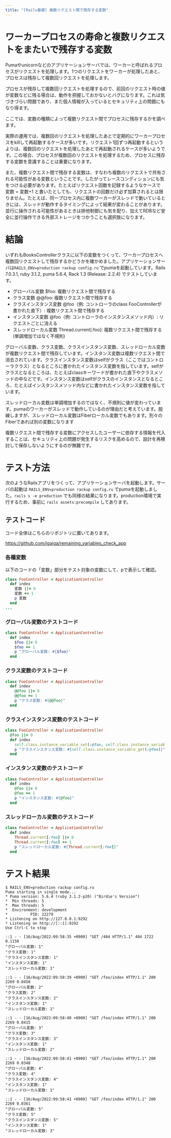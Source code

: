 ```yaml
---
title: "[Rails基礎] 複数リクエスト間で残存する変数"
---
```


# ワーカープロセスの寿命と複数リクエストをまたいで残存する変数

Pumaやunicornなどのアプリケーションサーバでは、ワーカーと呼ばれるプロセスがリクエストを処理します。1つのリクエストをワーカーが処理したあと、プロセスは残存して複数回リクエストを処理します。

プロセスが残存して複数回リクエストを処理するので、前回のリクエスト時の値が変数などに残る場合は、動作を把握しておかないとバグになります。これは気づきづらい問題であり、また個人情報が入っているとセキュリティ上の問題にもなり得ます。

ここでは、変数の種類によって複数リクエスト間でプロセスに残存するかを調べます。

実際の運用では、複数回のリクエストを処理したあとで定期的にワーカープロセスをkillして再起動するケースが多いです。リクエスト1回ずつ再起動するというよりは、複数回のリクエストを処理したあとで再起動されるケースが多いようです。この場合、プロセスが複数回のリクエストを処理するため、プロセスに残存する変数を意識することは重要になります。

また、複数リクエスト間で残存する変数は、すなわち複数のリクエストで共有される可能性がある変数ということです。したがってレースコンディションにも気をつける必要があります。たとえばリクエスト回数を記録するようなケースで 変数 = 変数+1 と書いたとしても、リクエストの回数だけ必ず加算されるとは限りません。たとえば、同一プロセス内に複数ワーカーがスレッドで動いているときには、スレッドが動作するタイミングによって結果が変わることがあります。並行に操作される可能性があるときは排他制御にも気を配り、加えてRDBなど安全に並行操作できる外部ストレージをつかうことも選択肢になります。

# 結論

いずれもBooksControllerクラスに以下の変数をつくって、ワーカープロセスへ複数回リクエストして残存するかどうかを確かめました。アプリケーションサーバは`RAILS_ENV=production rackup config.ru` でpumaを起動しています。Rails 7.0.3.1, ruby 3.1.2, puma 5.6.4, Rack 1.3 (Release: 2.2.4) でテストしています。

- グローバル変数 $foo: 複数リクエスト間で残存する
- クラス変数 @@foo: 複数リクエスト間で残存する
- クラスインスタンス変数 @foo（例: コントローラのclass FooControllerが書かれた直下）: 複数リクエスト間で残存する
- インスタンス変数 @foo（例: コントローラのインスタンスメソッド内）: リクエストごとに消える
- スレッドローカル変数 Thread.current[:foo]: 複数リクエスト間で残存する(単調増加ではなく不規則)

グローバル変数、クラス変数、クラスインスタンス変数、スレッドローカル変数が複数リクエスト間で残存しています。インスタンス変数は複数リクエスト間で消去されています。クラスインスタンス変数はselfがクラス（ここではコントローラクラス）となるところに書かれたインスタンス変数を指しています。selfがクラスとなるところは、たとえばclassキーワードが書かれた直下やクラスメソッドの中などです。インスタンス変数はselfがクラスのインスタンスとなるところ、たとえばインスタンスメソッド内などに書かれたインスタンス変数を指しています。

スレッドローカル変数は単調増加するのではなく、不規則に値が変わっています。pumaのワーカーがスレッドで動作しているのが理由だと考えています。脱線しますが、スレッドローカル変数はFiberローカル変数でもあります。別々のFiberであれば別の変数になります

複数リクエスト間で残存する変数にアクセスしたユーザーに依存する情報を代入することは、セキュリティ上の問題が発生するリスクを高めるので、設計を再検討して保存しないようにするのが無難です。

# テスト方法

次のようなRailsアプリをつくって、アプリケーションサーバを起動します。サーバの起動は `RAILS_ENV=production rackup config.ru` でpumaを起動しました。`rails s -e production` でも同様の結果になります。production環境で実行するため、事前に `rails assets:precompile` してあります。

## テストコード

コード全体はこちらのリポジトリに置いてあります。

https://github.com/igaiga/remaining_variables_check_app

### 各種変数

以下のコードの「変数」部分をテスト対象の変数にして、pで表示して確認。

```ruby
class FooController < ApplicationController
  def index
    変数 ||= 0
    変数 += 1
    p 変数
  end
...
```

### グローバル変数のテストコード

```ruby
class FooController < ApplicationController
  def index
    $foo ||= 0
    $foo += 1
    p "グローバル変数: #{$foo}"
  end
```

### クラス変数のテストコード

```ruby
class FooController < ApplicationController
  def index
    @@foo ||= 0
    @@foo += 1
    p "クラス変数: #{@@foo}"
  end
```

### クラスインスタンス変数のテストコード

```ruby
class FooController < ApplicationController
  @foo ||= 0
  def index
    self.class.instance_variable_set(:@foo, self.class.instance_variable_get(:@foo)+1)
    p "クラスインスタンス変数: #{self.class.instance_variable_get(:@foo)}"
  end
```

### インスタンス変数のテストコード

```ruby
class FooController < ApplicationController
  def index
    @foo ||= 0
    @foo += 1
    p "インスタンス変数: #{@foo}"
  end
```

### スレッドローカル変数のテストコード

```ruby
class FooController < ApplicationController
  def index
    Thread.current[:foo] ||= 0
    Thread.current[:foo] += 1
    p "スレッドローカル変数: #{Thread.current[:foo]}"
  end
```

# テスト結果

```
$ RAILS_ENV=production rackup config.ru
Puma starting in single mode...
* Puma version: 5.6.4 (ruby 3.1.2-p20) ("Birdie's Version")
*  Min threads: 5
*  Max threads: 5
*  Environment: development
*          PID: 22279
* Listening on http://127.0.0.1:9292
* Listening on http://[::1]:9292
Use Ctrl-C to stop

::1 - - [16/Aug/2022:09:58:35 +0900] "GET /404 HTTP/1.1" 404 1722 0.1150
"グローバル変数: 1"
"クラス変数: 1"
"クラスインスタンス変数: 1"
"インスタンス変数: 1"
"スレッドローカル変数: 1"

::1 - - [16/Aug/2022:09:58:39 +0900] "GET /foo/index HTTP/1.1" 200 2269 0.0450
"グローバル変数: 2"
"クラス変数: 2"
"クラスインスタンス変数: 2"
"インスタンス変数: 1"
"スレッドローカル変数: 1"

::1 - - [16/Aug/2022:09:58:40 +0900] "GET /foo/index HTTP/1.1" 200 2269 0.0415
"グローバル変数: 3"
"クラス変数: 3"
"クラスインスタンス変数: 3"
"インスタンス変数: 1"
"スレッドローカル変数: 2"

::1 - - [16/Aug/2022:09:58:41 +0900] "GET /foo/index HTTP/1.1" 200 2269 0.0348
"グローバル変数: 4"
"クラス変数: 4"
"クラスインスタンス変数: 4"
"インスタンス変数: 1"
"スレッドローカル変数: 1"

::1 - - [16/Aug/2022:09:58:41 +0900] "GET /foo/index HTTP/1.1" 200 2269 0.0361
"グローバル変数: 5"
"クラス変数: 5"
"クラスインスタンス変数: 5"
"インスタンス変数: 1"
"スレッドローカル変数: 3"
```

